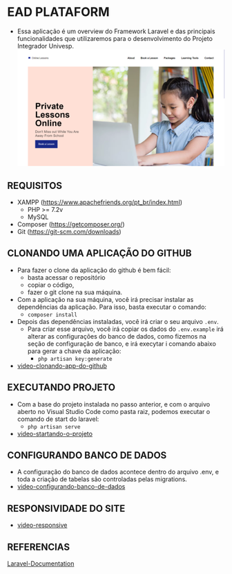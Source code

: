 # EAD PLATAFORM
  - Essa aplicação é um overview do Framework Laravel e das principais funcionalidades que utilizaremos para o desenvolvimento do Projeto Integrador Univesp.
  ![landing](/public/screenshots/landing.png)

## REQUISITOS
  - XAMPP (https://www.apachefriends.org/pt_br/index.html)
    - PHP >= 7.2v
    - MySQL
  - Composer (https://getcomposer.org/)
  - Git (https://git-scm.com/downloads)

## CLONANDO UMA APLICAÇÃO DO GITHUB
  - Para fazer o clone da aplicação do github é bem fácil:
    - basta acessar o repositório
    - copiar o código,
    - fazer o git clone na sua máquina.
  - Com a aplicação na sua máquina, você irá precisar instalar as dependências da aplicação. Para isso, basta executar o comando:
    - ``` composer install ```
  - Depois das dependências instaladas, você irá criar o seu arquivo ``` .env ```.
    - Para criar esse arquivo, você irá copiar os dados do ``` .env.example ``` irá alterar as configurações do banco de dados, como fizemos na seção de configuração de banco, e irá execytar i comando abaixo para gerar a chave da aplicação:
      - ``` php artisan key:generate ```
  - [video-clonando-app-do-github](https://watch.screencastify.com/v/YjoVmlLj0yT1GrKC5AEr)
  
## EXECUTANDO PROJETO
  - Com a base do projeto instalada no passo anterior, e com o arquivo aberto no Visual Studio Code como pasta raiz, podemos executar o comando de start do laravel:
    - ``` php artisan serve ```   
  - [video-startando-o-projeto](https://watch.screencastify.com/v/x4fMa459P9zBL16iN1mn)

## CONFIGURANDO BANCO DE DADOS
  - A configuração do banco de dados acontece dentro do arquivo .env, e toda a criação de tabelas são controladas pelas migrations.
  - [video-configurando-banco-de-dados](https://watch.screencastify.com/v/weRMz3N3xfAW5rEVpjDo)

## RESPONSIVIDADE DO SITE
  - [video-responsive](https://watch.screencastify.com/v/mnRCqOEcyI7BJAliPGL7)
  
## REFERENCIAS
[Laravel-Documentation](https://laravel.com/docs/8.x)